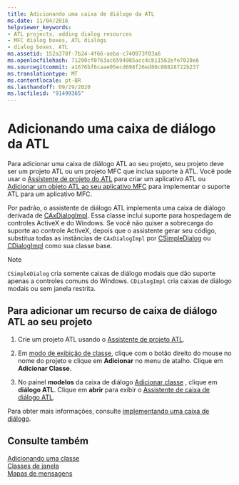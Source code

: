 ```yaml
---
title: Adicionando uma caixa de diálogo da ATL
ms.date: 11/04/2016
helpviewer_keywords:
- ATL projects, adding dialog resources
- MFC dialog boxes, ATL dialogs
- dialog boxes, ATL
ms.assetid: 152a378f-7b24-4f66-aeba-c740973f03a6
ms.openlocfilehash: 71290cf0763ac6594985acc4cb11562efe7028e6
ms.sourcegitcommit: a1676bf6caae05ecd698f26ed80c08828722b237
ms.translationtype: MT
ms.contentlocale: pt-BR
ms.lasthandoff: 09/29/2020
ms.locfileid: "91499365"
---
```

# <a name="adding-an-atl-dialog-box"></a>Adicionando uma caixa de diálogo da ATL

Para adicionar uma caixa de diálogo ATL ao seu projeto, seu projeto deve ser um projeto ATL ou um projeto MFC que inclua suporte à ATL. Você pode usar o [Assistente de projeto do ATL](../../atl/reference/atl-project-wizard.md) para criar um aplicativo ATL ou [Adicionar um objeto ATL ao seu aplicativo MFC](../../mfc/reference/adding-atl-support-to-your-mfc-project.md) para implementar o suporte ATL para um aplicativo MFC.

Por padrão, o assistente de diálogo ATL implementa uma caixa de diálogo derivada de [CAxDialogImpl](../../atl/reference/caxdialogimpl-class.md). Essa classe inclui suporte para hospedagem de controles ActiveX e do Windows. Se você não quiser a sobrecarga do suporte ao controle ActiveX, depois que o assistente gerar seu código, substitua todas as instâncias de `CAxDialogImpl` por [CSimpleDialog](../../atl/reference/csimpledialog-class.md) ou [CDialogImpl](../../atl/reference/cdialogimpl-class.md) como sua classe base.

> [!NOTE]
> `CSimpleDialog` cria somente caixas de diálogo modais que dão suporte apenas a controles comuns do Windows. `CDialogImpl` cria caixas de diálogo modais ou sem janela restrita.

## <a name="to-add-an-atl-dialog-resource-to-your-project"></a>Para adicionar um recurso de caixa de diálogo ATL ao seu projeto

1. Crie um projeto ATL usando o [Assistente de projeto ATL](../../atl/reference/atl-project-wizard.md).

1. Em [modo de exibição de classe](/visualstudio/ide/viewing-the-structure-of-code), clique com o botão direito do mouse no nome do projeto e clique em **Adicionar** no menu de atalho. Clique em **Adicionar Classe**.

1. No painel **modelos** da caixa de diálogo [Adicionar classe](../../ide/adding-a-class-visual-cpp.md#add-class-dialog-box) , clique em **diálogo ATL**. Clique em **abrir** para exibir o [Assistente de caixa de diálogo ATL](../../atl/reference/atl-dialog-wizard.md).

Para obter mais informações, consulte [implementando uma caixa de diálogo](../../atl/implementing-a-dialog-box.md).

## <a name="see-also"></a>Consulte também

[Adicionando uma classe](../../ide/adding-a-class-visual-cpp.md)<br/>
[Classes de janela](../../atl/atl-window-classes.md)<br/>
[Mapas de mensagens](../../atl/message-maps-atl.md)
